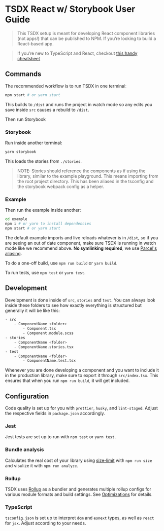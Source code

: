 # TSDX React w/ Storybook User Guide

> This TSDX setup is meant for developing React component libraries (not apps!) that can be published to NPM. If you’re looking to build a React-based app.

> If you’re new to TypeScript and React, checkout [this handy cheatsheet](https://github.com/sw-yx/react-typescript-cheatsheet/)

## Commands

The recommended workflow is to run TSDX in one terminal:

```bash
npm start # or yarn start
```

This builds to `/dist` and runs the project in watch mode so any edits you save inside `src` causes a rebuild to `/dist`.

Then run Storybook

### Storybook

Run inside another terminal:

```bash
yarn storybook
```

This loads the stories from `./stories`.

> NOTE: Stories should reference the components as if using the library, similar to the example playground. This means importing from the root project directory. This has been aliased in the tsconfig and the storybook webpack config as a helper.

### Example

Then run the example inside another:

```bash
cd example
npm i # or yarn to install dependencies
npm start # or yarn start
```

The default example imports and live reloads whatever is in `/dist`, so if you are seeing an out of date component, make sure TSDX is running in watch mode like we recommend above. **No symlinking required**, we use [Parcel's aliasing](https://parceljs.org/module_resolution.html#aliases).

To do a one-off build, use `npm run build` or `yarn build`.

To run tests, use `npm test` or `yarn test`.

## Development
Development is done inside of `src`, `stories` and `test`. You can always look inside these folders to see how exactly everything is structured but generally it will be like this:

```bash
- src
	- ComponentName <folder>
		- Component.tsx
		- Component.module.scss
- stories
	- ComponentName <folder>
	- ComponentName.stories.tsx
- test
	- ComponentName <folder>
		- ComponentName.test.tsx
```

Whenever you are done developing a component and you want to include it in the production library, make sure to export it through `src/index.tsx`. This ensures that when you run `npm run build`, it will get included.

## Configuration

Code quality is set up for you with `prettier`, `husky`, and `lint-staged`. Adjust the respective fields in `package.json` accordingly.

### Jest

Jest tests are set up to run with `npm test` or `yarn test`.

### Bundle analysis

Calculates the real cost of your library using [size-limit](https://github.com/ai/size-limit) with `npm run size` and visulize it with `npm run analyze`.

### Rollup

TSDX uses [Rollup](https://rollupjs.org) as a bundler and generates multiple rollup configs for various module formats and build settings. See [Optimizations](#optimizations) for details.

### TypeScript

`tsconfig.json` is set up to interpret `dom` and `esnext` types, as well as `react` for `jsx`. Adjust according to your needs.

